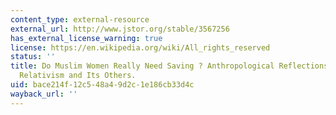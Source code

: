 ```yaml
---
content_type: external-resource
external_url: http://www.jstor.org/stable/3567256
has_external_license_warning: true
license: https://en.wikipedia.org/wiki/All_rights_reserved
status: ''
title: Do Muslim Women Really Need Saving ? Anthropological Reflections on Cultural
  Relativism and Its Others.
uid: bace214f-12c5-48a4-9d2c-1e186cb33d4c
wayback_url: ''
---
```


